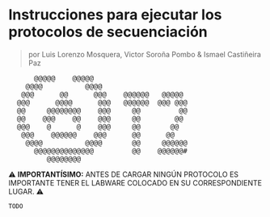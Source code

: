 # Instrucciones para ejecutar los protocolos de secuenciación
> por Luis Lorenzo Mosquera, Victor Soroña Pombo & Ismael Castiñeira Paz  
<pre>
      @@@@@    @@@@@
    @@@@          @@@@
   @@@      @@      @@@    @@@@@@   @@@@@
  @@@      @@@@      @@@   @@@@@@  @@@ @@@
  @@     @@@@@@@@    @@@     @@         @@
  @@    @@@    @@    @@@     @@        @@
  @@@    @      @    @@@     @@       @@
   @@@    @@@@@@    @@@      @@      @@
    @@@@          @@@@       @@     @@@@@@
      @@@@@@@@@@@@@@         @@    @@@@@@#
         @@@@@@@@
</pre>

:warning: **IMPORTANTÍSIMO:** ANTES DE CARGAR NINGÚN PROTOCOLO ES IMPORTANTE TENER EL LABWARE COLOCADO EN SU CORRESPONDIENTE LUGAR. :warning:

```
TODO
```